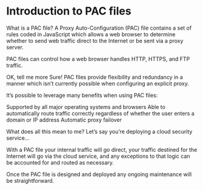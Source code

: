 <h1>Introduction to PAC files</h1>

What is a PAC file?
A Proxy Auto-Configuration (PAC) file contains a set of rules coded in JavaScript which allows a web browser to determine whether to send web traffic direct to the Internet or be sent via a proxy server.

PAC files can control how a web browser handles HTTP, HTTPS, and FTP traffic.

 

OK, tell me more
Sure! PAC files provide flexibility and redundancy in a manner which isn’t currently possible when configuring an explicit proxy.

It’s possible to leverage many benefits when using PAC files:

Supported by all major operating systems and browsers
Able to automatically route traffic correctly regardless of whether the user enters a domain or IP address
Automatic proxy failover
 

What does all this mean to me?
Let’s say you’re deploying a cloud security service…

With a PAC file your internal traffic will go direct, your traffic destined for the Internet will go via the cloud service, and any exceptions to that logic can be accounted for and routed as necessary.

Once the PAC file is designed and deployed any ongoing maintenance will be straightforward.

